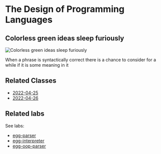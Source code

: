 # The Design of Programming Languages

## Colorless green ideas sleep furiously

![Colorless green ideas sleep furiously](https://upload.wikimedia.org/wikipedia/commons/5/5e/Tree_Diagram_for_Chomsky%27s_Sentence.png)

When a phrase is syntactically correct there is a chance to consider for a while if it is some meaning in it

## Related Classes

* [2022-04-25](/clases/2022-04-25-leccion)
* [2022-04-26](/clases/2022-04-26-leccion)

## Related labs

See labs:

* [egg-parser](/practicas/egg-parser.html)
* [egg-interpreter](/practicas/egg-interpreter.html)
* [egg-oop-parser](/practicas/egg-oop-parser.html)